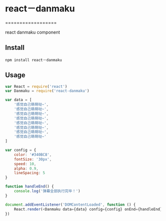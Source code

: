 # react－danmaku
==================

react danmaku component

## Install
`npm install react－danmaku`

## Usage

```javascript
var React = require('react')
var Danmaku = require('react-danmaku')

var data = [
    '感觉自己萌萌哒~',
    '感觉自己萌萌哒~',
    '感觉自己萌萌哒~',
    '感觉自己萌萌哒~',
    '感觉自己萌萌哒~',
    '感觉自己萌萌哒~',
    '感觉自己萌萌哒~',
    '感觉自己萌萌哒~'
]

var config = {
    color: '#340BC8',
    fontSize: '30px',
    speed: 10,
    alpha: 0.9,
    lineSpacing: 5
}

function handleEnd() {
    console.log('弹幕全部执行完毕！')
}

document.addEventListener('DOMContentLoaded', function () {
    React.render(<Danmaku data={data} config={config} onEnd={handleEnd}/>, document.body);
})
```